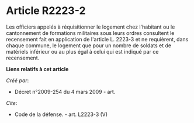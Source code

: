 # Article R2223-2

Les officiers appelés à réquisitionner le logement chez l'habitant ou le cantonnement de formations militaires sous leurs
ordres consultent le recensement fait en application de l'article L. 2223-3 et ne requièrent, dans chaque commune, le
logement que pour un nombre de soldats et de matériels inférieur ou au plus égal à celui qui est indiqué par ce recensement.

**Liens relatifs à cet article**

_Créé par_:

  - Décret n°2009-254 du 4 mars 2009 - art.

_Cite_:

  - Code de la défense. - art. L2223-3 (V)

